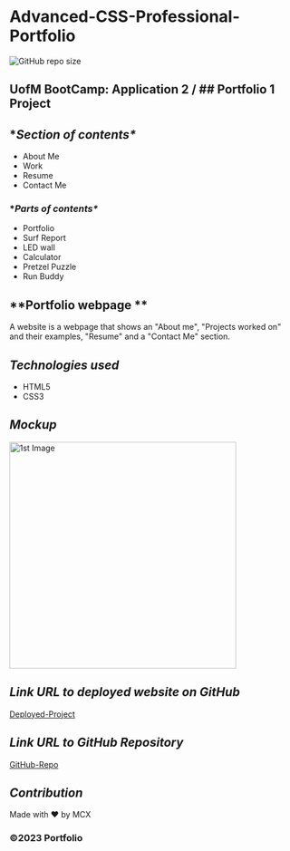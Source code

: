 
# Advanced-CSS-Professional-Portfolio

![GitHub repo size](https://img.shields.io/github/repo-size/Mcnoor/Challenge2-BC)

## UofM BootCamp: Application 2 / ## Portfolio 1 Project

## **Section of contents\**

- About Me
- Work
- Resume
- Contact Me

### **Parts of contents\**

- Portfolio
- Surf Report
- LED wall
- Calculator
- Pretzel Puzzle
- Run Buddy

## **Portfolio webpage **

A website is a webpage that shows an "About me", "Projects worked on" and their examples, "Resume" and a "Contact Me" section.

## **_Technologies used_**

- HTML5
- CSS3

## **_Mockup_**

<img width="400" alt=" 1st Image" src="https://raw.githubusercontent.com/MCXBootCampUMN/2-BootCamp-Advanced-CSS-Professional-Portfolio/main/img/CSS-Portfolio.png">



## **_Link URL to deployed website on GitHub_**
[Deployed-Project](https://maxamed-ncx.github.io/2-Advanced-CSS-Professional-Portfolio/)

## **_Link URL to GitHub Repository_**

[GitHub-Repo](https://github.com/Maxamed-NCX/2-Advanced-CSS-Professional-Portfolio.git)

## **_Contribution_**

Made with ❤️ by MCX

### ©️2023 Portfolio
